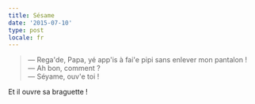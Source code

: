 ```yaml
---
title: Sésame
date: '2015-07-10'
type: post
locale: fr
---
```


> — Rega'de, Papa, yé app'is à fai'e pipi sans enlever mon pantalon !  
> — Ah bon, comment ?  
> — Séyame, ouv'e toi !

Et il ouvre sa braguette !
